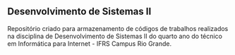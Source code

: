 ## Desenvolvimento de Sistemas II
Repositório criado para armazenamento de códigos de trabalhos realizados na disciplina de Desenvolvimento de Sistemas II do quarto ano do técnico em Informática para Internet - IFRS Campus Rio Grande.
